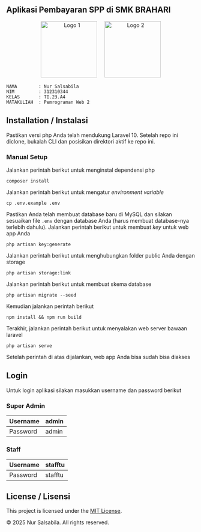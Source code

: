 <p align="center">
  <h2>Aplikasi Pembayaran SPP di SMK BRAHARI</h2>
</p>


<div align="center">
  <img src="https://github.com/user-attachments/assets/57fb1295-ce68-482b-8a73-f9bd5a5608d5" alt="Logo 1" height="150">
  &nbsp;&nbsp;&nbsp;
  <img src="https://github.com/user-attachments/assets/f30eae02-e20b-4e65-9d95-5ac4161de224" alt="Logo 2" height="150">
</div>

```
NAMA        : Nur Salsabila
NIM         : 312310344
KELAS       : TI.23.A4
MATAKULIAH  : Pemrograman Web 2
```

## Installation / Instalasi
Pastikan versi php Anda telah mendukung Laravel 10. Setelah repo ini diclone, bukalah CLI dan posisikan direktori aktif ke repo ini.

### Manual Setup
Jalankan perintah berikut untuk menginstal dependensi php
```
composer install
```
Jalankan perintah berikut untuk mengatur _environment variable_
```
cp .env.example .env
```
Pastikan Anda telah membuat database baru di MySQL dan silakan sesuaikan file `.env` dengan database Anda (harus membuat database-nya terlebih dahulu).
Jalankan perintah berikut untuk membuat _key_ untuk web app Anda
```
php artisan key:generate
```
Jalankan perintah berikut untuk menghubungkan folder public Anda dengan storage
```
php artisan storage:link
```
Jalankan perintah berikut untuk membuat skema database
```
php artisan migrate --seed
```
Kemudian jalankan perintah berikut
```
npm install && npm run build
```
Terakhir, jalankan perintah berikut untuk menyalakan web server bawaan laravel
```
php artisan serve
```
Setelah perintah di atas dijalankan, web app Anda bisa sudah bisa diakses

## Login
Untuk login aplikasi silakan masukkan username dan password berikut

### Super Admin
| Username | admin       |
|----------|-------------|
| Password | admin       |

### Staff
| Username | stafftu     |
|----------|-------------|
| Password | stafftu     |


## License / Lisensi
This project is licensed under the [MIT License](https://opensource.org/licenses/MIT).

© 2025 Nur Salsabila. All rights reserved.

